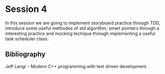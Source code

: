 # Session 4

In this session we are going to implement storyboard practice through TDD, introduce some useful methodes of std algorithm, smart pointers through a interesting practice and mocking techique through implementing a useful task scheduler class.  

## Bibliography

Jeff Langr - Modern C++ programming with test driven development.